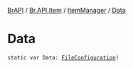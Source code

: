 [BrAPI](../../index.md) / [Br.API.Item](../index.md) / [ItemManager](index.md) / [Data](./-data.md)

# Data

`static var Data: `[`FileConfiguration`](https://hub.spigotmc.org/javadocs/spigot/org/bukkit/configuration/file/FileConfiguration.html)`!`